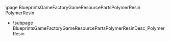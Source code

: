 \page BlueprintsGameFactoryGameResourcePartsPolymerResin PolymerResin
- \subpage BlueprintsGameFactoryGameResourcePartsPolymerResinDesc_PolymerResin
